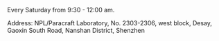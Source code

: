 Every Saturday from 9:30 - 12:00 am.

Address: NPL/Paracraft Laboratory, No. 2303-2306, west block, Desay, Gaoxin South Road, Nanshan District, Shenzhen